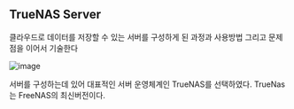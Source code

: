 ## TrueNAS Server

클라우드로 데이터를 저장할 수 있는 서버를 구성하게 된 과정과 사용방법 그리고 문제점을 이어서 기술한다

![image](https://user-images.githubusercontent.com/65720894/131797453-c315c019-ec63-409b-9328-6874b17cc048.png)

서버를 구성하는데 있어 대표적인 서버 운영체계인 TrueNAS를 선택하였다. TrueNas는 FreeNAS의 최신버전이다.





